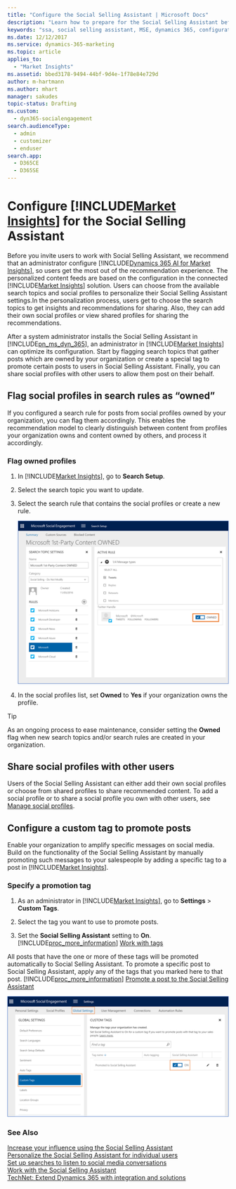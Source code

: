 ```yaml
---
title: "Configure the Social Selling Assistant | Microsoft Docs"
description: "Learn how to prepare for the Social Selling Assistant before sharing it with your users."
keywords: "ssa, social selling assistant, MSE, dynamics 365, configuration"
ms.date: 12/12/2017
ms.service: dynamics-365-marketing
ms.topic: article
applies_to: 
  - "Market Insights"
ms.assetid: bbed3178-9494-44bf-9d4e-1f78e84e729d
author: m-hartmann
ms.author: mhart
manager: sakudes
topic-status: Drafting
ms.custom: 
  - dyn365-socialengagement
search.audienceType: 
  - admin
  - customizer
  - enduser
search.app: 
  - D365CE
  - D365SE
---
```


# Configure [!INCLUDE[Market Insights](../includes/pn-market-insights-short.md)] for the Social Selling Assistant
Before you invite users to work with Social Selling Assistant, we recommend that an administrator configure [!INCLUDE[Dynamics 365 AI for Market Insights](../includes/pn-market-insights-long.md)], so users get the most out of the recommendation experience.  The personalized content feeds are based on the configuration in the connected [!INCLUDE[Market Insights](../includes/pn-market-insights-short.md)] solution. Users can choose from the available search topics and social profiles to personalize their Social Selling Assistant settings.In the personalization process, users get to choose the search topics to get insights and recommendations for sharing. Also, they can add their own social profiles or view shared profiles for sharing the recommendations.  
  
After a system administrator installs the Social Selling Assistant in [!INCLUDE[pn_ms_dyn_365](../includes/pn-ms-dyn-365.md)], an administrator in [!INCLUDE[Market Insights](../includes/pn-market-insights-short.md)] can optimize its configuration. Start by flagging search topics that gather posts which are owned by your organization or create a special tag to promote certain posts to users in Social Selling Assistant. Finally, you can share social profiles with other users to allow them post on their behalf.  
  
  
## Flag social profiles in search rules as “owned”

If you configured a search rule for posts from social profiles owned by your organization, you can flag them accordingly. This enables the recommendation model to clearly distinguish between content from profiles your organization owns and content owned by others, and process it accordingly.

### Flag owned profiles

1. In [!INCLUDE[Market Insights](../includes/pn-market-insights-short.md)], go to **Search Setup**.

2. Select the search topic you want to update.

3. Select the search rule that contains the social profiles or create a new rule.

   ![screenshot of the summary page in the search setup area](media/owned-social-profile-social-selling-assistant.png "Screenshot of the Summary page in the Search Setup area")

4. In the social profiles list, set **Owned** to **Yes** if your organization owns the profile.

> [!TIP]
> As an ongoing process to ease maintenance, consider setting the **Owned** flag  when new search topics and/or search rules are created in your organization.

## Share social profiles with other users

Users of the Social Selling Assistant can either add their own social profiles or choose from shared profiles to share recommended content. To add a social profile or to share a social profile you own with other users, see [Manage social profiles](manage-social-profiles.md).


## Configure a custom tag to promote posts

Enable your organization to amplify specific messages on social media. Build on the functionality of the Social Selling Assistant by manually promoting such messages to your salespeople by adding a specific tag to a post in [!INCLUDE[Market Insights](../includes/pn-market-insights-short.md)].

### Specify a promotion tag

1. As an  administrator in [!INCLUDE[Market Insights](../includes/pn-market-insights-short.md)], go to **Settings** > **Custom Tags**.

2. Select the tag you want to use to promote posts.

3. Set the **Social Selling Assistant** setting to **On**. [!INCLUDE[proc_more_information](../includes/proc-more-information.md)] [Work with tags](tags.md)

All posts that have the one or more of these tags will be promoted automatically to Social Selling Assistant. To promote a specific post to Social Selling Assistant, apply any of the tags that you marked here to that post. [!INCLUDE[proc_more_information](../includes/proc-more-information.md)] [Promote a post to the Social Selling Assistant](work-with-social-selling-assistant.md#promote-a-post-to-the-social-selling-assistant)

![screenshot of the custom tags page in the global settings area. promoted to social selling assistant is turned on](media/promote-tags-setting-social-selling-assistant.png "Screenshot of the Custom Tags page in the Global Settings area. Promoted to Social Selling Assistant is turned on")

### See Also

[Increase your influence using the Social Selling Assistant](social-selling-assistant-overview.md)   
[Personalize the Social Selling Assistant for individual users](personalize-social-selling-assistant.md)   
[Set up searches to listen to social media conversations](set-up-searches.md)   
[Work with the Social Selling Assistant](work-with-social-selling-assistant.md)   
[TechNet: Extend Dynamics 365 with integration and solutions](https://technet.microsoft.com/library/dn832126.aspx)
